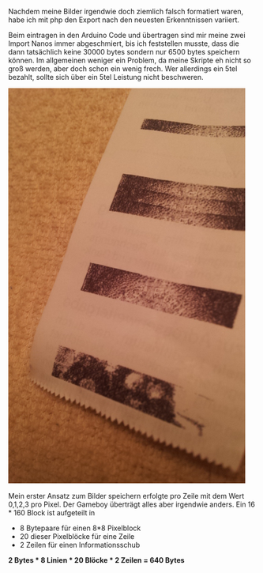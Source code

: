 Nachdem meine Bilder irgendwie doch ziemlich falsch formatiert waren, habe ich mit php den Export nach den neuesten Erkenntnissen variiert.

Beim eintragen in den Arduino Code und übertragen sind mir meine zwei Import Nanos immer abgeschmiert, bis ich feststellen musste, dass die dann tatsächlich keine 30000 bytes sondern nur 6500 bytes speichern können. Im allgemeinen weniger ein Problem, da meine Skripte eh nicht so groß werden, aber doch schon ein wenig frech. Wer allerdings ein 5tel bezahlt, sollte sich über ein 5tel Leistung nicht beschweren.

![don't know what that is](../img/20131124_0038072013-11-24.jpg "don't know what that is")

Mein erster Ansatz zum Bilder speichern erfolgte pro Zeile mit dem Wert 0,1,2,3 pro Pixel. Der Gameboy überträgt alles aber irgendwie anders. Ein 16 * 160 Block ist aufgeteilt in 

- 8 Bytepaare für einen 8*8 Pixelblock
- 20 dieser Pixelblöcke für eine Zeile
- 2 Zeilen für einen Informationsschub


__2 Bytes * 8 Linien * 20 Blöcke * 2 Zeilen = 640 Bytes__
